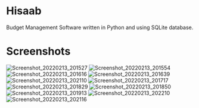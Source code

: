 # Hisaab
Budget Management Software written in Python and using SQLite database.

# Screenshots

![Screenshot_20220213_201527](https://user-images.githubusercontent.com/66418526/153758954-e2a50db7-140e-4a16-9cf4-1aaae0b2e679.jpg)
![Screenshot_20220213_201554](https://user-images.githubusercontent.com/66418526/153758961-c5ed013a-5b07-4580-9c31-eb332472a053.jpg)
![Screenshot_20220213_201616](https://user-images.githubusercontent.com/66418526/153758964-369a0780-4b11-4ca6-844b-0cc71ff49dfb.jpg)
![Screenshot_20220213_201639](https://user-images.githubusercontent.com/66418526/153758966-8d3e719e-93bb-4444-8c76-a9c508ce4bc5.jpg)
![Screenshot_20220213_202110](https://user-images.githubusercontent.com/66418526/153758968-3e5927b7-581a-438d-b450-3763619eef9a.jpg)
![Screenshot_20220213_201717](https://user-images.githubusercontent.com/66418526/153758971-abaad519-d8c3-40c1-85c0-6ca2d117813c.jpg)![Screenshot_20220213_201829](https://user-images.githubusercontent.com/66418526/153758978-c49869ad-e401-4474-a331-a03db3186cfd.jpg)
![Screenshot_20220213_201850](https://user-images.githubusercontent.com/66418526/153758986-3ab86483-b6d0-4891-b958-50b4dbdea0f6.jpg)
![Screenshot_20220213_201913](https://user-images.githubusercontent.com/66418526/153758989-dfb2c41a-99f9-4176-87c7-137ce337513f.jpg)
![Screenshot_20220213_202210](https://user-images.githubusercontent.com/66418526/153758992-37e45a96-5b87-42dd-8f60-f63195904253.jpg)
![Screenshot_20220213_202116](https://user-images.githubusercontent.com/66418526/153758994-7cb68e9b-87a3-4afe-a50c-966ff14dd73d.jpg)

